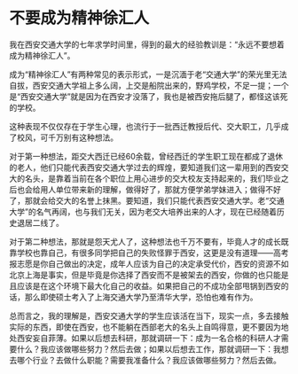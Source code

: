 # 不要成为精神徐汇人

我在西安交通大学的七年求学时间里，得到的最大的经验教训是：“永远不要想着成为精神徐汇人”。

成为“精神徐汇人”有两种常见的表示形式，一是沉湎于老“交通大学”的荣光里无法自拔，西安交通大学祖上多么阔，上交是船院出来的，野鸡学校，不足一提；一个是“西安交通大学”就是因为在西安才没落了，我也是被西安拖后腿了，都怪这该死的学校。

这种表现不仅仅存在于学生心理，也流行于一批西迁教授后代、交大职工，几乎成了校风，可千万别有这种想法。

对于第一种想法，距交大西迁已经60余载，曾经西迁的学生职工现在都成了退休的老人，他们只能代表西安交通大学过去的辉煌，要知道我们这一辈用到的西安交大的名头，是靠着当前在各个职位上用心进步的交大校友支持起来的，我们毕业之后也会给用人单位带来新的理解，做得好了，那就方便学弟学妹进入；做得不好了，那就会给交大的名誉上抹黑。要知道，我们只能代表西安交通大学。老“交通大学”的名气再阔，也与我们无关，因为老交大培养出来的人才，现在已经随着历史退居二线了。

对于第二种想法，那就是怨天尤人了，这种想法也千万不要有，毕竟人才的成长既靠学校也靠自己，有很多同学把自己的失败怪罪于西安，这更是没有道理——高考报志愿是你自己做出的决定，成年人应该为自己的决定承受代价，西安的资源不如北京上海是事实，但是毕竟是你选择了西安而不是被架去的西安，你做的也只能是且应该是在这个环境下最大化自己的收益。如果把自己的不成功全部甩锅到西安的话，那么即使硕士考入了上海交通大学乃至清华大学，恐怕也难有作为。

总而言之，我的理解是，西安交通大学的学生应该活在当下，现实一点，多去接触实际的东西，即使在西安，也不能躺在西部老大的名头上自鸣得意，更不要因为地处西安妄自菲薄。如果以后想去科研，那就调研一下：成为一名合格的科研人才需要什么？我应该做哪些努力？然后去做；如果以后想去工作，那就调研一下：我想去哪个行业？去做什么职能？需要我准备什么？我应该做哪些努力？然后去做。
